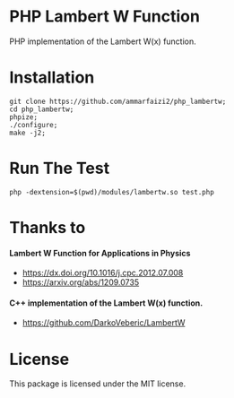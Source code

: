 
# PHP Lambert W Function
PHP implementation of the Lambert W(x) function.

# Installation
```
git clone https://github.com/ammarfaizi2/php_lambertw;
cd php_lambertw;
phpize;
./configure;
make -j2;
```

# Run The Test
```
php -dextension=$(pwd)/modules/lambertw.so test.php
```

# Thanks to

#### Lambert W Function for Applications in Physics
- https://dx.doi.org/10.1016/j.cpc.2012.07.008
- https://arxiv.org/abs/1209.0735

#### C++ implementation of the Lambert W(x) function.
- https://github.com/DarkoVeberic/LambertW

# License
This package is licensed under the MIT license.
